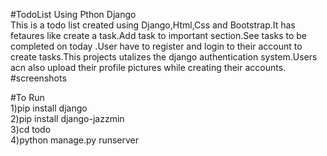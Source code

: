 #TodoList Using Pthon Django
<br>
This is a todo list created using Django,Html,Css and Bootstrap.It has fetaures like create a task.Add task to important section.See tasks to be completed on today .User have to register and login to their account to create tasks.This projects utalizes the django authentication system.Users acn also upload their profile pictures while creating their accounts.
#screenshots


#To Run
<br>
1)pip install django
<br>
2)pip install django-jazzmin
<br>
3)cd todo
<br>
4)python manage.py runserver
